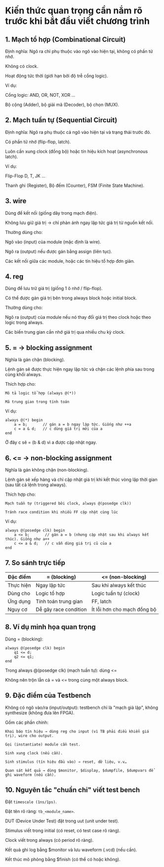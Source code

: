 # Kiến thức quan trọng cần nắm rõ trước khi bắt đầu viết chương trình

## 1. Mạch tổ hợp (Combinational Circuit)

Định nghĩa:
Ngõ ra chỉ phụ thuộc vào ngõ vào hiện tại, không có phần tử nhớ.

Không có clock.

Hoạt động tức thời (giới hạn bởi độ trễ cổng logic).

Ví dụ:

Cổng logic: AND, OR, NOT, XOR …

Bộ cộng (Adder), bộ giải mã (Decoder), bộ chọn (MUX).

## 2. Mạch tuần tự (Sequential Circuit)

Định nghĩa:
Ngõ ra phụ thuộc cả ngõ vào hiện tại và trạng thái trước đó.

Có phần tử nhớ (flip-flop, latch).

Luôn cần xung clock (đồng bộ) hoặc tín hiệu kích hoạt (asynchronous latch).

Ví dụ:

Flip-Flop D, T, JK …

Thanh ghi (Register), Bộ đếm (Counter), FSM (Finite State Machine).

## 3. wire

Dùng để kết nối (giống dây trong mạch điện).

Không lưu giữ giá trị → chỉ phản ánh ngay lập tức giá trị từ nguồn kết nối.

Thường dùng cho:

Ngõ vào (input) của module (mặc định là wire).

Ngõ ra (output) nếu được gán bằng assign (liên tục).

Các kết nối giữa các module, hoặc các tín hiệu tổ hợp đơn giản.

## 4. reg

Dùng để lưu trữ giá trị (giống 1 ô nhớ / flip-flop).

Có thể được gán giá trị bên trong always block hoặc initial block.

Thường dùng cho:

Ngõ ra (output) của module nếu nó thay đổi giá trị theo clock hoặc theo logic trong always.

Các biến trung gian cần nhớ giá trị qua nhiều chu kỳ clock.

## 5. = → blocking assignment

Nghĩa là gán chặn (blocking).

Lệnh gán sẽ được thực hiện ngay lập tức và chặn các lệnh phía sau trong cùng khối always.

Thích hợp cho:

    Mô tả logic tổ hợp (always @(*))

    Mã trung gian trong tính toán

Ví dụ:

    always @(*) begin
        a = b;       // gán a = b ngay lập tức. Giống như ++a
        c = a & d;   // c dùng giá trị mới của a
    end

Ở đây c sẽ = (b & d) vì a được cập nhật ngay.

## 6. <= → non-blocking assignment

Nghĩa là gán không chặn (non-blocking).

Lệnh gán sẽ xếp hàng và chỉ cập nhật giá trị khi kết thúc vòng lặp thời gian (sau tất cả lệnh trong always).

Thích hợp cho:

    Mạch tuần tự (triggered bởi clock, always @(posedge clk))

    Tránh race condition khi nhiều FF cập nhật cùng lúc

Ví dụ:

    always @(posedge clk) begin
        a <= b;       // gán a = b (nhưng cập nhật sau khi always kết thúc). Giống như a++
        c <= a & d;   // c vẫn dùng giá trị cũ của a
    end

## 7. So sánh trực tiếp

| Đặc điểm           | = (blocking)         | <= (non-blocking)      |
|--------------------|---------------------|------------------------|
| Thực hiện          | Ngay lập tức         | Sau khi always kết thúc|
| Dùng cho           | Logic tổ hợp         | Logic tuần tự (clock)  |
| Ứng dụng           | Tính toán trung gian | FF, latch              |
| Nguy cơ            | Dễ gây race condition| Ít lỗi hơn cho mạch đồng bộ |

## 8. Ví dụ minh họa quan trọng

Dùng = (blocking):

    always @(posedge clk) begin
        q1 <= d;
        q2 <= q1;
    end

Trong always @(posedge clk) (mạch tuần tự): dùng <=

Không nên trộn lẫn cả = và <= trong cùng một always block.

## 9. Đặc điểm của Testbench

Không có ngõ vào/ra (input/output): testbench chỉ là "mạch giả lập", không synthesize (không đưa lên FPGA).

Gồm các phần chính:

    Khai báo tín hiệu → dùng reg cho input (vì TB phải điều khiển giá trị), wire cho output.

    Gọi (instantiate) module cần test.

    Sinh xung clock (nếu cần).

    Sinh stimulus (tín hiệu đầu vào) → reset, dữ liệu, v.v…

    Quan sát kết quả → dùng $monitor, $display, $dumpfile, $dumpvars để ghi waveform (nếu cần).

## 10. Nguyên tắc "chuẩn chỉ" viết test bench

Đặt `timescale (1ns/1ps)`.

Đặt tên rõ ràng: `tb_<module_name>`.

DUT (Device Under Test) đặt trong uut (unit under test).

Stimulus viết trong initial (có reset, có test case rõ ràng).

Clock viết trong always (có period rõ ràng).

Kết quả ghi log bằng $monitor và lưu waveform (.vcd) (nếu cần).

Kết thúc mô phỏng bằng $finish (có thể có hoặc không).
